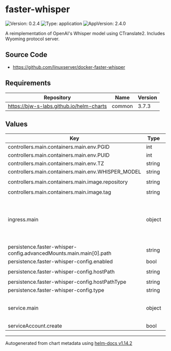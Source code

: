 # faster-whisper

![Version: 0.2.4](https://img.shields.io/badge/Version-0.2.4-informational?style=flat-square) ![Type: application](https://img.shields.io/badge/Type-application-informational?style=flat-square) ![AppVersion: 2.4.0](https://img.shields.io/badge/AppVersion-2.4.0-informational?style=flat-square)

A reimplementation of OpenAI's Whisper model using CTranslate2. Includes Wyoming protocol server.

## Source Code

* <https://github.com/linuxserver/docker-faster-whisper>

## Requirements

| Repository | Name | Version |
|------------|------|---------|
| https://bjw-s-labs.github.io/helm-charts | common | 3.7.3 |

## Values

| Key | Type | Default | Description |
|-----|------|---------|-------------|
| controllers.main.containers.main.env.PGID | int | `1000` |  |
| controllers.main.containers.main.env.PUID | int | `1000` |  |
| controllers.main.containers.main.env.TZ | string | `"Etc/UTC"` |  |
| controllers.main.containers.main.env.WHISPER_MODEL | string | `"tiny-int8"` |  |
| controllers.main.containers.main.image.repository | string | `"lscr.io/linuxserver/faster-whisper"` |  |
| controllers.main.containers.main.image.tag | string | `"latest"` |  |
| ingress.main | object | See [values.yaml](./values.yaml) | Enable and configure ingress settings for the chart under this key. |
| persistence.faster-whisper-config.advancedMounts.main.main[0].path | string | `"/config"` |  |
| persistence.faster-whisper-config.enabled | bool | `false` |  |
| persistence.faster-whisper-config.hostPath | string | `"/path/to/your/config/faster-whisper"` |  |
| persistence.faster-whisper-config.hostPathType | string | `"DirectoryOrCreate"` |  |
| persistence.faster-whisper-config.type | string | `"hostPath"` |  |
| service.main | object | See [values.yaml](./values.yaml) | Configures service settings for the chart. |
| serviceAccount.create | bool | `false` |  |

----------------------------------------------
Autogenerated from chart metadata using [helm-docs v1.14.2](https://github.com/norwoodj/helm-docs/releases/v1.14.2)
